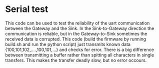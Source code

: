Serial test
========================

This code can be used to test the reliability of the uart communication between the Gateway and the Sink. 
In the Sink-to-Gateway direction the communication is reliable, but in the Gateway-to-Sink sometimes the received data is corrupted.
This code (build the firmware by running build.sh and run the python script) just transmits known data {100,101,102,....,100,101,...} and checks for error.
There is a big difference between transmitting a buffer rather than spitting all characters in single transfers. This makes the transfer deadly slow, but no error occours.

